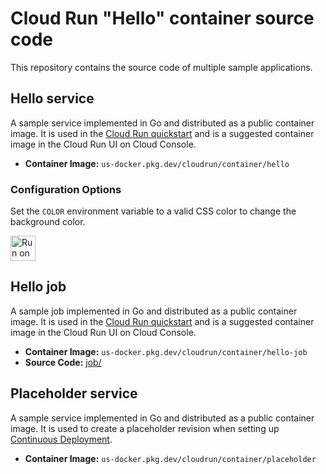 # Cloud Run "Hello" container source code

This repository contains the source code of multiple sample applications.

## Hello service

A sample service implemented in Go and distributed as a public container image. It is used in the [Cloud Run quickstart](https://cloud.google.com/run/docs/quickstarts/deploy-container) and is a suggested container image in the Cloud Run UI on Cloud Console.

* **Container Image:** `us-docker.pkg.dev/cloudrun/container/hello`

### Configuration Options

Set the `COLOR` environment variable to a valid CSS color to change the background color.

<a href="https://deploy.cloud.run"><img src="https://deploy.cloud.run/button.svg" alt="Run on Google Cloud" height="40"/></a>

## Hello job

A sample job implemented in Go and distributed as a public container image. It is used in the [Cloud Run quickstart](https://cloud.google.com/run/docs/quickstarts/jobs/create-execute) and is a suggested container image in the Cloud Run UI on Cloud Console.

* **Container Image:** `us-docker.pkg.dev/cloudrun/container/hello-job`
* **Source Code:** [job/](job/)

## Placeholder service

A sample service implemented in Go and distributed as a public container image. It is used to create a placeholder revision when setting up [Continuous Deployment](https://cloud.google.com/run/docs/continuous-deployment-with-cloud-build).

* **Container Image:** `us-docker.pkg.dev/cloudrun/container/placeholder`
